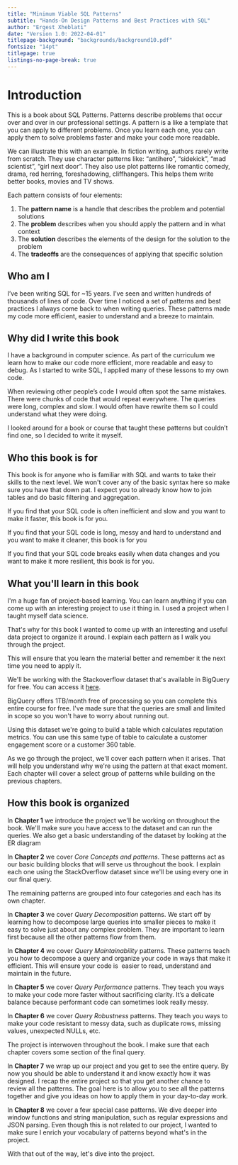 ```yaml
---
title: "Minimum Viable SQL Patterns"
subtitle: "Hands-On Design Patterns and Best Practices with SQL"
author: "Ergest Xheblati"
date: "Version 1.0: 2022-04-01"
titlepage-background: "backgrounds/background10.pdf"
fontsize: "14pt"
titlepage: true
listings-no-page-break: true
---
```


# Introduction
This is a book about SQL Patterns. Patterns describe problems that occur over and over in our professional settings. A pattern is a like a template that you can apply to different problems. Once you learn each one, you can apply them to solve problems faster and make your code more readable.

We can illustrate this with an example. In fiction writing, authors rarely write from scratch. They use character patterns like: “antihero”, “sidekick”, “mad scientist”, “girl next door”. They also use plot patterns like romantic comedy, drama, red herring, foreshadowing, cliffhangers. This helps them write better books, movies and TV shows.

Each pattern consists of four elements:

1. The **pattern name** is a handle that describes the problem and potential solutions
2. The **problem** describes when you should apply the pattern and in what context
3. The **solution** describes the elements of the design for the solution to the problem
4. The **tradeoffs** are the consequences of applying that specific solution

## Who am I
I’ve been writing SQL for ~15 years. I’ve seen and written hundreds of thousands of lines of code. Over time I noticed a set of patterns and best practices I always come back to when writing queries. These patterns made my code more efficient, easier to understand and a breeze to maintain.

## Why did I write this book
I have a background in computer science. As part of the curriculum we learn how to make our code more efficient, more readable and easy to debug. As I started to write SQL, I applied many of these lessons to my own code.

When reviewing other people’s code I would often spot the same mistakes. There were chunks of code that would repeat everywhere. The queries were long, complex and slow. I would often have rewrite them so I could understand what they were doing.

I looked around for a book or course that taught these patterns but couldn’t find one, so I decided to write it myself.

## Who this book is for
This book is for anyone who is familiar with SQL and wants to take their skills to the next level. We won't cover any of the basic syntax here so make sure you have that down pat. I expect you to already know how to join tables and do basic filtering and aggregation.

If you find that your SQL code is often inefficient and slow and you want to make it faster, this book is for you.

If you find that your SQL code is long, messy and hard to understand and you want to make it cleaner, this book is for you

If you find that your SQL code breaks easily when data changes and you want to make it more resilient, this book is for you.

## What you'll learn in this book
I'm a huge fan of project-based learning. You can learn anything if you can come up with an interesting project to use it thing in. I used a project when I taught myself data science.

That's why for this book I wanted to come up with an interesting and useful data project to organize it around. I explain each pattern as I walk you through the project.

This will ensure that you learn the material better and remember it the next time you need to apply it.

We'll be working with the Stackoverflow dataset that's available in BigQuery for free. You can access it [here](https://console.cloud.google.com/marketplace/product/stack-exchange/stack-overflow).

BigQuery offers 1TB/month free of processing so you can complete this entire course for free. I've made sure that the queries are small and limited in scope so you won't have to worry about running out.

Using this dataset we're going to build a table which calculates reputation metrics. You can use this same type of table to calculate a customer engagement score or a customer 360 table.

As we go through the project, we'll cover each pattern when it arises. That will help you understand why we're using the pattern at that exact moment. Each chapter will cover a select group of patterns while building on the previous chapters.

## How this book is organized
In **Chapter 1** we introduce the project we'll be working on throughout the book. We'll make sure you have access to the dataset and can run the queries. We also get a basic understanding of the dataset by looking at the ER diagram

In **Chapter 2** we cover *Core Concepts and patterns*. These patterns act as our basic building blocks that will serve us throughout the book. I explain each one using the StackOverflow dataset since we'll be using every one in our final query.

The remaining patterns are grouped into four categories and each has its own chapter.

In **Chapter 3** we cover *Query Decomposition* patterns. We start off by learning how to decompose large queries into smaller pieces to make it easy to solve just about any complex problem. They are important to learn first because all the other patterns flow from them.

In **Chapter 4** we cover *Query Maintainability* patterns. These patterns teach you how to decompose a query and organize your code in ways that make it efficient. This will ensure your code is  easier to read, understand and maintain in the future.

In **Chapter 5** we cover *Query Performance* patterns. They teach you ways to make your code more faster without sacrificing clarity. It’s a delicate balance because performant code can sometimes look really messy.

In **Chapter 6** we cover *Query Robustness* patterns. They teach you ways to make your code resistant to messy data, such as duplicate rows, missing values, unexpected NULLs, etc.

The project is interwoven throughout the book. I make sure that each chapter covers some section of the final query.

In **Chapter 7** we wrap up our project and you get to see the entire query. By now you should be able to understand it and know exactly how it was designed. I recap the entire project so that you get another chance to review all the patterns. The goal here is to allow you to see all the patterns together and give you ideas on how to apply them in your day-to-day work.

In **Chapter 8** we cover a few special case patterns. We dive deeper into window functions and string manipulation, such as regular expressions and JSON parsing. Even though this is not related to our project, I wanted to make sure I enrich your vocabulary of patterns beyond what's in the project.

With that out of the way, let's dive into the project.